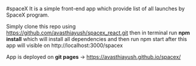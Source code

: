 #spaceX
It is a simple front-end app which provide list of all launches by SpaceX program.

Simply clone this repo using https://github.com/avasthiayush/spacex_react.git
then in terminal run **npm install** which will install all dependencies and 
then run npm start after this app will visible on http://localhost:3000/spacex

App is deployed on **git pages** ->  https://avasthiayush.github.io/spacex/

